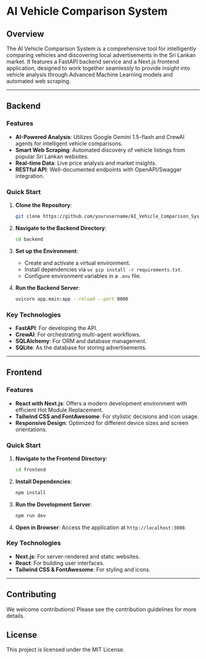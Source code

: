 # AI Vehicle Comparison System

## Overview
The AI Vehicle Comparison System is a comprehensive tool for intelligently comparing vehicles and discovering local advertisements in the Sri Lankan market. It features a FastAPI backend service and a Next.js frontend application, designed to work together seamlessly to provide insight into vehicle analysis through Advanced Machine Learning models and automated web scraping.

---

## Backend

### Features
- **AI-Powered Analysis**: Utilizes Google Gemini 1.5-flash and CrewAI agents for intelligent vehicle comparisons.
- **Smart Web Scraping**: Automated discovery of vehicle listings from popular Sri Lankan websites.
- **Real-time Data**: Live price analysis and market insights.
- **RESTful API**: Well-documented endpoints with OpenAPI/Swagger integration.

### Quick Start
1. **Clone the Repository**:
   ```bash
   git clone https://github.com/yourusername/AI_Vehicle_Comparison_System_Design.git
   ```

2. **Navigate to the Backend Directory**:
   ```bash
   cd backend
   ```

3. **Set up the Environment**:
   - Create and activate a virtual environment.
   - Install dependencies via `uv pip install -r requirements.txt`.
   - Configure environment variables in a `.env` file.

4. **Run the Backend Server**:
   ```bash
   uvicorn app.main:app --reload --port 8080
   ```

### Key Technologies
- **FastAPI**: For developing the API.
- **CrewAI**: For orchestrating multi-agent workflows.
- **SQLAlchemy**: For ORM and database management.
- **SQLite**: As the database for storing advertisements.

---

## Frontend

### Features
- **React with Next.js**: Offers a modern development environment with efficient Hot Module Replacement.
- **Tailwind CSS and FontAwesome**: For stylistic decisions and icon usage.
- **Responsive Design**: Optimized for different device sizes and screen orientations.

### Quick Start
1. **Navigate to the Frontend Directory**:
   ```bash
   cd frontend
   ```

2. **Install Dependencies**:
   ```bash
   npm install
   ```

3. **Run the Development Server**:
   ```bash
   npm run dev
   ```

4. **Open in Browser**:
   Access the application at `http://localhost:3000`.

### Key Technologies
- **Next.js**: For server-rendered and static websites.
- **React**: For building user interfaces.
- **Tailwind CSS & FontAwesome**: For styling and icons.

---

## Contributing
We welcome contributions! Please see the contribution guidelines for more details.

## License
This project is licensed under the MIT License.

